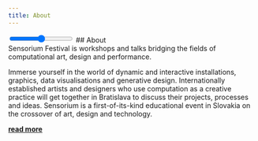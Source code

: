 ```yaml
---
title: About
---
```

<input type="range" class="slider count"         oninput="set_state('count', this.value)" onchange="set_state('count', this.value)">
## About

<div class="f3">
Sensorium Festival is workshops and talks bridging the fields of computational art, design and performance.
</div>

Immerse yourself in the world of dynamic and interactive installations, graphics, data visualisations and generative design. Internationally established artists and designers who use computation as a creative practice will get together in Bratislava to discuss their projects, processes and ideas. Sensorium is a first-of-its-kind educational event in Slovakia on the crossover of art, design and technology.

**[read more](/about)**